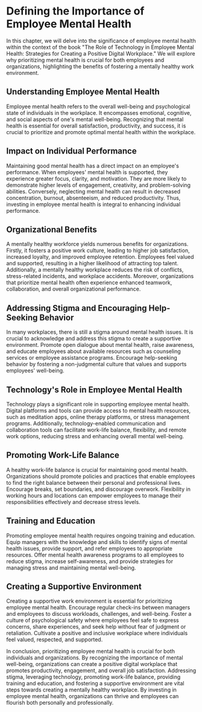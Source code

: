 # Defining the Importance of Employee Mental Health

In this chapter, we will delve into the significance of employee mental health within the context of the book "The Role of Technology in Employee Mental Health: Strategies for Creating a Positive Digital Workplace." We will explore why prioritizing mental health is crucial for both employees and organizations, highlighting the benefits of fostering a mentally healthy work environment.

## Understanding Employee Mental Health

Employee mental health refers to the overall well-being and psychological state of individuals in the workplace. It encompasses emotional, cognitive, and social aspects of one's mental well-being. Recognizing that mental health is essential for overall satisfaction, productivity, and success, it is crucial to prioritize and promote optimal mental health within the workplace.

## Impact on Individual Performance

Maintaining good mental health has a direct impact on an employee's performance. When employees' mental health is supported, they experience greater focus, clarity, and motivation. They are more likely to demonstrate higher levels of engagement, creativity, and problem-solving abilities. Conversely, neglecting mental health can result in decreased concentration, burnout, absenteeism, and reduced productivity. Thus, investing in employee mental health is integral to enhancing individual performance.

## Organizational Benefits

A mentally healthy workforce yields numerous benefits for organizations. Firstly, it fosters a positive work culture, leading to higher job satisfaction, increased loyalty, and improved employee retention. Employees feel valued and supported, resulting in a higher likelihood of attracting top talent. Additionally, a mentally healthy workplace reduces the risk of conflicts, stress-related incidents, and workplace accidents. Moreover, organizations that prioritize mental health often experience enhanced teamwork, collaboration, and overall organizational performance.

## Addressing Stigma and Encouraging Help-Seeking Behavior

In many workplaces, there is still a stigma around mental health issues. It is crucial to acknowledge and address this stigma to create a supportive environment. Promote open dialogue about mental health, raise awareness, and educate employees about available resources such as counseling services or employee assistance programs. Encourage help-seeking behavior by fostering a non-judgmental culture that values and supports employees' well-being.

## Technology's Role in Employee Mental Health

Technology plays a significant role in supporting employee mental health. Digital platforms and tools can provide access to mental health resources, such as meditation apps, online therapy platforms, or stress management programs. Additionally, technology-enabled communication and collaboration tools can facilitate work-life balance, flexibility, and remote work options, reducing stress and enhancing overall mental well-being.

## Promoting Work-Life Balance

A healthy work-life balance is crucial for maintaining good mental health. Organizations should promote policies and practices that enable employees to find the right balance between their personal and professional lives. Encourage breaks, set boundaries, and discourage overwork. Flexibility in working hours and locations can empower employees to manage their responsibilities effectively and decrease stress levels.

## Training and Education

Promoting employee mental health requires ongoing training and education. Equip managers with the knowledge and skills to identify signs of mental health issues, provide support, and refer employees to appropriate resources. Offer mental health awareness programs to all employees to reduce stigma, increase self-awareness, and provide strategies for managing stress and maintaining mental well-being.

## Creating a Supportive Environment

Creating a supportive work environment is essential for prioritizing employee mental health. Encourage regular check-ins between managers and employees to discuss workloads, challenges, and well-being. Foster a culture of psychological safety where employees feel safe to express concerns, share experiences, and seek help without fear of judgment or retaliation. Cultivate a positive and inclusive workplace where individuals feel valued, respected, and supported.

In conclusion, prioritizing employee mental health is crucial for both individuals and organizations. By recognizing the importance of mental well-being, organizations can create a positive digital workplace that promotes productivity, engagement, and overall job satisfaction. Addressing stigma, leveraging technology, promoting work-life balance, providing training and education, and fostering a supportive environment are vital steps towards creating a mentally healthy workplace. By investing in employee mental health, organizations can thrive and employees can flourish both personally and professionally.
